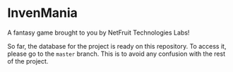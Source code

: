 # InvenMania

A fantasy game brought to you by NetFruit Technologies Labs!

So far, the database for the project is ready on this repository. To access it, please go to the `master` branch. This is to avoid any confusion with the rest of the project.
